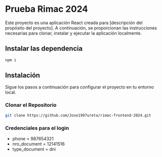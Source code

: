 # Prueba Rimac 2024

Este proyecto es una aplicación React creada para [descripción del propósito del proyecto]. A continuación, se proporcionan las instrucciones necesarias para clonar, instalar y ejecutar la aplicación localmente.

## Instalar las dependencia

```bash
npm i
```

## Instalación

Sigue los pasos a continuación para configurar el proyecto en tu entorno local.

### Clonar el Repositorio

```bash
git clone https://github.com/Jose1997ureta/rimac-frontend-2024.git
```

### Credenciales para el login

- phone = 987654321
- nro_document = 12141516
- type_document = dni
